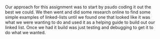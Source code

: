 Our approach for this assignment was to start by psudo coding it out the best we could. 
We then went and did some research online to find some simple examples of linked-lists 
until we found one that looked like it was what we were wanting to do and used it as a 
helping guide to build out our linked list. Once we had it build was just testing and debugging
to get it to do what we wanted. 
